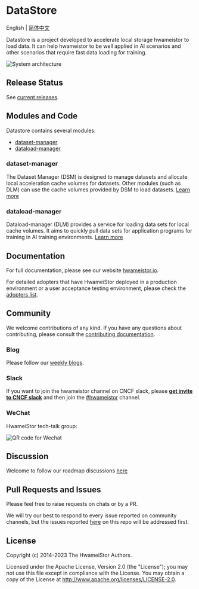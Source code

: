 # DataStore

English | [简体中文](./README_zh.md)

Datastore is a project developed to accelerate local storage hwameistor to load data. 
It can help hwameistor to be well applied in AI scenarios and other scenarios that require fast data loading for training.

![System architecture](https://github.com/hwameistor/hwameistor/docs/docs/img/datastore.png)

## Release Status

See [current releases](https://github.com/hwameistor/datastore/releases).

## Modules and Code

Datastore contains several modules:

* [dataset-manager](#dataset-manager)
* [dataload-manager](#dataload-manager)


### dataset-manager

The Dataset Manager (DSM) is designed to manage datasets and allocate local acceleration cache volumes for datasets. 
Other modules (such as DLM) can use the cache volumes provided by DSM to load datasets.
[Learn more](https://github.com/hwameistor/hwameistor/docs/docs/modules/dsm.md)

### dataload-manager

Dataload-manager (DLM) provides a service for loading data sets for local cache volumes.
It aims to quickly pull data sets for application programs for training in AI training environments.
[Learn more](https://github.com/hwameistor/hwameistor/docs/docs/modules/dlm.md)


## Documentation

For full documentation, please see our website [hwameistor.io](https://hwameistor.io/docs/intro).

For detailed adopters that have HwameiStor deployed in a production environment or a user acceptance testing environment,
please check the [adopters list](https://github.com/hwameistor/hwameistor/adopters.md).


## Community

We welcome contributions of any kind.
If you have any questions about contributing, please consult the [contributing documentation](https://github.com/hwameistor/hwameistor/docs/docs/contribute/CONTRIBUTING.md).

### Blog

Please follow our [weekly blogs](https://hwameistor.io/blog).

### Slack

If you want to join the hwameistor channel on CNCF slack, please **[get invite to CNCF slack](https://slack.cncf.io/)**
and then join the [#hwameistor](https://cloud-native.slack.com/messages/hwameistor) channel.

### WeChat

HwameiStor tech-talk group:

![QR code for Wechat](https://github.com/hwameistor/hwameistor/docs/docs/img/wechat.png)

## Discussion

Welcome to follow our roadmap discussions [here](https://github.com/hwameistor/hwameistor/discussions)

## Pull Requests and Issues

Please feel free to raise requests on chats or by a PR.

We will try our best to respond to every issue reported on community channels,
but the issues reported [here](https://github.com/hwameistor/hwameistor/discussions)
on this repo will be addressed first.


## License

Copyright (c) 2014-2023 The HwameiStor Authors.

Licensed under the Apache License, Version 2.0 (the "License");
you may not use this file except in compliance with the License.
You may obtain a copy of the License at
<http://www.apache.org/licenses/LICENSE-2.0>.
